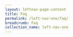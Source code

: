 ```yaml
---
layout: leftnav-page-content
title: Faq
permalink: /left-nav-one/faq/
breadcrumb: Faq
collection_name: left-nav-one
---
```

